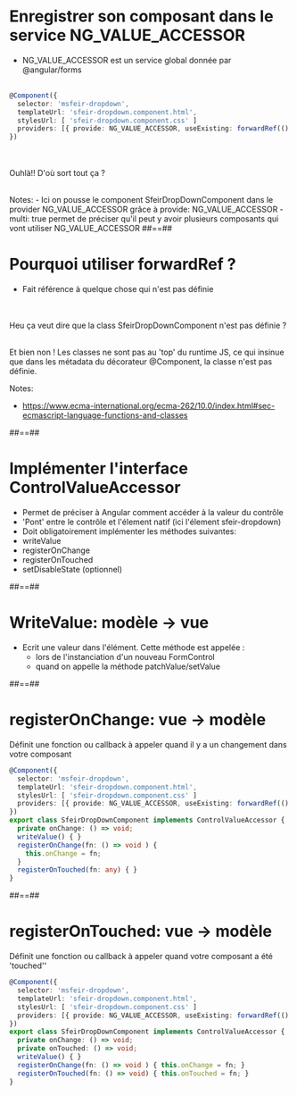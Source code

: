 <!-- .slide: class="with-code inconsolata" -->

# Enregistrer son composant dans le service NG_VALUE_ACCESSOR

-   NG_VALUE_ACCESSOR est un service global donnée par @angular/forms
    <br><br>

```typescript
@Component({
  selector: 'msfeir-dropdown',
  templateUrl: 'sfeir-dropdown.component.html',
  stylesUrl: [ 'sfeir-dropdown.component.css' ]
  providers: [{ provide: NG_VALUE_ACCESSOR, useExisting: forwardRef(() => SfeirDropDownComponent), multi: true }]
})
```

<!-- .element: class="big-code" -->

<br><br>
Ouhlà!! D'où sort tout ça ?

<!-- .element: class="center important" -->
<br>
Notes:
- Ici on pousse le component SfeirDropDownComponent dans le provider NG_VALUE_ACCESSOR grâce à provide: NG_VALUE_ACCESSOR
- multi: true permet de préciser qu'il peut y avoir plusieurs composants qui vont utiliser NG_VALUE_ACCESSOR
##==##

<!-- .slide: class="inconsolata with-code" -->

# Pourquoi utiliser forwardRef ?

-   Fait référence à quelque chose qui n'est pas définie
    <br><br><br>

Heu ça veut dire que la class SfeirDropDownComponent n'est pas définie ?

<!-- .element: class="center important"-->
<br>
Et bien non ! Les classes ne sont pas au 'top' du runtime JS, ce qui insinue que dans les métadata du décorateur @Component, la classe n'est pas définie.

Notes:

-   https://www.ecma-international.org/ecma-262/10.0/index.html#sec-ecmascript-language-functions-and-classes

##==##

<!-- .slide -->

# Implémenter l'interface ControlValueAccessor

-   Permet de préciser à Angular comment accéder à la valeur du contrôle
-   'Pont' entre le contrôle et l'élement natif (ici l'élement sfeir-dropdown)
-   Doit obligatoirement implémenter les méthodes suivantes:
-   writeValue
-   registerOnChange
-   registerOnTouched
-   setDisableState (optionnel)

##==##

<!-- .slide: class="sfeir-basic-slide" -->

# WriteValue: modèle -> vue

-   Ecrit une valeur dans l'élément. Cette méthode est appelée :
    -   lors de l'instanciation d'un nouveau FormControl
    -   quand on appelle la méthode patchValue/setValue

##==##

<!-- .slide: class="with-code inconsolata" -->

# registerOnChange: vue -> modèle

Définit une fonction ou callback à appeler quand il y a un changement dans votre composant

```typescript
@Component({
  selector: 'msfeir-dropdown',
  templateUrl: 'sfeir-dropdown.component.html',
  stylesUrl: [ 'sfeir-dropdown.component.css' ]
  providers: [{ provide: NG_VALUE_ACCESSOR, useExisting: forwardRef(() => SfeirDropDownComponent), multi: true }]
})
export class SfeirDropDownComponent implements ControlValueAccessor {
  private onChange: () => void;
  writeValue() { }
  registerOnChange(fn: () => void ) {
    this.onChange = fn;
  }
  registerOnTouched(fn: any) { }
}
```

<!-- .element: class="big-code" -->

##==##

<!-- .slide: class="with-code inconsolata" -->

# registerOnTouched: vue -> modèle

Définit une fonction ou callback à appeler quand votre composant a été 'touched''

```typescript
@Component({
  selector: 'msfeir-dropdown',
  templateUrl: 'sfeir-dropdown.component.html',
  stylesUrl: [ 'sfeir-dropdown.component.css' ]
  providers: [{ provide: NG_VALUE_ACCESSOR, useExisting: forwardRef(() => SfeirDropDownComponent), multi: true }]
})
export class SfeirDropDownComponent implements ControlValueAccessor {
  private onChange: () => void;
  private onTouched: () => void;
  writeValue() { }
  registerOnChange(fn: () => void ) { this.onChange = fn; }
  registerOnTouched(fn: () => void) { this.onTouched = fn; }
}
```

<!-- .element: class="big-code" -->
